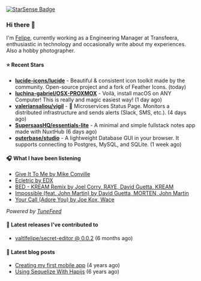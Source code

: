<a href="https://starsense.app/developer-types" target="_blank"><img src="https://starsense.app/api/badge/?user=valtlfelipe" alt="StarSense Badge"></a>

### Hi there 👋

I'm [Felipe](https://felipevm.com), currently working as a Engineering Manager at Transfeera, enthusiastic in technology and occasionally write about my experiences. Also a hobby photographer.

#### ⭐ Recent Stars
- **[lucide-icons/lucide](https://github.com/lucide-icons/lucide)** - Beautiful &amp; consistent icon toolkit made by the community. Open-source project and a fork of Feather Icons. (today)
- **[luchina-gabriel/OSX-PROXMOX](https://github.com/luchina-gabriel/OSX-PROXMOX)** - Voilà, install macOS on ANY Computer! This is really and magic easiest way! (1 day ago)
- **[valeriansaliou/vigil](https://github.com/valeriansaliou/vigil)** - 🚦 Microservices Status Page. Monitors a distributed infrastructure and sends alerts (Slack, SMS, etc.). (4 days ago)
- **[SupersaasHQ/essentials-lite](https://github.com/SupersaasHQ/essentials-lite)** - A minimal and simple fullstack notes app made with NuxtHub (6 days ago)
- **[outerbase/studio](https://github.com/outerbase/studio)** - A lightweight Database GUI in your browser. It supports connecting to Postgres, MySQL, and SQLite. (1 week ago)

#### 🎧 What I have been listening
- [Give It To Me by Mike Conville](https://open.spotify.com/track/06PdXgb9liL0yZRRMrhGx3)
- [Ecletric by EDX](https://open.spotify.com/track/779p7HaX7hYS0irMq30kIy)
- [BED - KREAM Remix by Joel Corry, RAYE, David Guetta, KREAM](https://open.spotify.com/track/00XEHO3SunmqxXLVFbaN1u)
- [Impossible (feat. John Martin) by David Guetta, MORTEN, John Martin](https://open.spotify.com/track/7nvaEKdCDWbnQK7uJsCS5y)
- [Your Call (Adore You) by Joe Kox, Wace](https://open.spotify.com/track/6SPAltlzw05PXwe0BFVCax)

_Powered by [TuneFeed](https://tunefeed.app?ref=valtlfelipe-gh-profile)_ 

#### 🚀 Latest releases I've contributed to


- [valtlfelipe/secret-editor @ 0.0.2](https://github.com/valtlfelipe/secret-editor/releases/tag/0.0.2) (6 months ago)

#### 📄 Latest blog posts
- [Creating my first mobile app](https://felipevm.com/posts/creating-my-first-mobile-app/) (4 years ago)
- [Using Sequelize With Hapijs](https://felipevm.com/posts/using-sequelize-with-hapijs/) (6 years ago)
